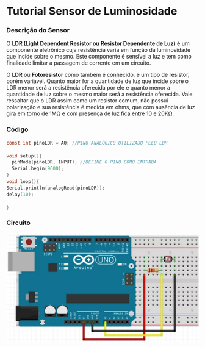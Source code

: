 # Tutorial Sensor de  Luminosidade

### Descrição do Sensor

O **LDR \(**Light Dependent Resistor ou Resistor Dependente de Luz**\)** é um componente eletrônico cuja resistência varia em função da luminosidade que incide sobre o mesmo. Este componente é sensível a luz e tem como finalidade limitar a passagem de corrente em um circuito.

O **LDR** ou **Fotoresistor** como também é conhecido, é um tipo de resistor, porém variável. Quanto maior for a quantidade de luz que incide sobre o LDR menor será a resistência oferecida por ele e quanto menor a quantidade de luz sobre o mesmo maior será a resistência oferecida. Vale ressaltar que o LDR assim como um resistor comum, não possui polarização e sua resistência é medida em ohms, que com ausência de luz gira em torno de 1MΩ e com presença de luz fica entre 10 e 20KΩ.



### Código

```c
const int pinoLDR = A0; //PINO ANALÓGICO UTILIZADO PELO LDR
  
void setup(){  
  pinMode(pinoLDR, INPUT); //DEFINE O PINO COMO ENTRADA
  Serial.begin(9600);
}    
void loop(){
Serial.println(analogRead(pinoLDR));
delay(10);

}
```

### Circuito

![](../../../.gitbook/assets/screenshot_2019-07-22-sensor-ldr-arduino-pesquisa-google.png)





